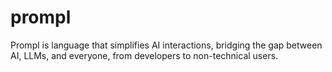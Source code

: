 # prompl
Prompl is language that simplifies AI interactions, bridging the gap between AI, LLMs, and everyone, from developers to non-technical users.
